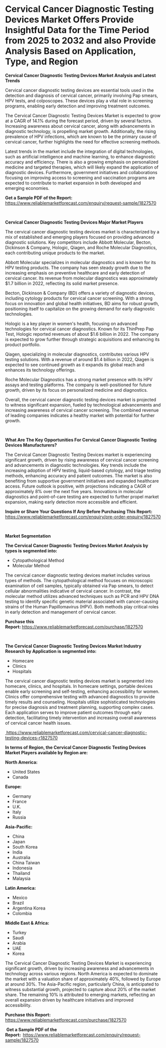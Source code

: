 <p><h1>Cervical Cancer Diagnostic Testing Devices Market Offers Provide Insightful Data for the Time Period from 2025 to 2032 and also Provide Analysis Based on Application, Type, and Region</h1></p><p><strong>Cervical Cancer Diagnostic Testing Devices Market Analysis and Latest Trends</strong></p>
<p><p>Cervical cancer diagnostic testing devices are essential tools used in the detection and diagnosis of cervical cancer, primarily involving Pap smears, HPV tests, and colposcopes. These devices play a vital role in screening programs, enabling early detection and improving treatment outcomes.</p><p>The Cervical Cancer Diagnostic Testing Devices Market is expected to grow at a CAGR of 14.1% during the forecast period, driven by several factors. Increasing awareness about cervical cancer, along with advancements in diagnostic technology, is propelling market growth. Additionally, the rising prevalence of HPV infections, which are known to be the primary cause of cervical cancer, further highlights the need for effective screening methods.</p><p>Latest trends in the market include the integration of digital technologies, such as artificial intelligence and machine learning, to enhance diagnostic accuracy and efficiency. There is also a growing emphasis on personalized medicine and targeted therapies, which will likely expand the application of diagnostic devices. Furthermore, government initiatives and collaborations focusing on improving access to screening and vaccination programs are expected to contribute to market expansion in both developed and emerging economies.</p></p>
<p><strong>Get a Sample PDF of the Report:&nbsp;</strong> <a href="https://www.reliablemarketforecast.com/enquiry/request-sample/1827570?utm_campaign=1130&utm_medium=2&utm_source=Github&utm_content=ia&utm_term=14042025&utm_id=cervical-cancer-diagnostic-testing-devices">https://www.reliablemarketforecast.com/enquiry/request-sample/1827570</a></p>
<p>&nbsp;</p>
<p><strong>Cervical Cancer Diagnostic Testing Devices Major Market Players</strong></p>
<p><p>The cervical cancer diagnostic testing devices market is characterized by a mix of established and emerging players focused on providing advanced diagnostic solutions. Key competitors include Abbott Molecular, Becton, Dickinson & Company, Hologic, Qiagen, and Roche Molecular Diagnostics, each contributing unique products to the market.</p><p>Abbott Molecular specializes in molecular diagnostics and is known for its HPV testing products. The company has seen steady growth due to the increasing emphasis on preventive healthcare and early detection of cervical cancer. Its revenue from molecular diagnostics was approximately $1.7 billion in 2022, reflecting its solid market presence.</p><p>Becton, Dickinson & Company (BD) offers a variety of diagnostic devices, including cytology products for cervical cancer screening. With a strong focus on innovation and global health initiatives, BD aims for robust growth, positioning itself to capitalize on the growing demand for early diagnostic technologies.</p><p>Hologic is a key player in women's health, focusing on advanced technologies for cervical cancer diagnostics. Known for its ThinPrep Pap Test, Hologic reported revenues of about $1.6 billion in 2022. The company is expected to grow further through strategic acquisitions and enhancing its product portfolio.</p><p>Qiagen, specializing in molecular diagnostics, contributes various HPV testing solutions. With a revenue of around $1.4 billion in 2022, Qiagen is expected to see continued growth as it expands its global reach and enhances its technology offerings.</p><p>Roche Molecular Diagnostics has a strong market presence with its HPV assays and testing platforms. The company is well-positioned for future growth, driven by its focus on personalized medicine and diagnostics.</p><p>Overall, the cervical cancer diagnostic testing devices market is projected to witness significant expansion, fueled by technological advancements and increasing awareness of cervical cancer screening. The combined revenue of leading companies indicates a healthy market with potential for further growth.</p></p>
<p>&nbsp;</p>
<p><strong>What Are The Key Opportunities For Cervical Cancer Diagnostic Testing Devices Manufacturers?</strong></p>
<p><p>The Cervical Cancer Diagnostic Testing Devices market is experiencing significant growth, driven by rising awareness of cervical cancer screening and advancements in diagnostic technologies. Key trends include the increasing adoption of HPV testing, liquid-based cytology, and triage testing methods, enhancing accuracy and patient outcomes. The market is also benefiting from supportive government initiatives and expanded healthcare access. Future outlook is positive, with projections indicating a CAGR of approximately 8% over the next five years. Innovations in molecular diagnostics and point-of-care testing are expected to further propel market expansion, making early detection more accessible and efficient.</p></p>
<p><strong>Inquire or Share Your Questions If Any Before Purchasing This Report:</strong> <a href="https://www.reliablemarketforecast.com/enquiry/pre-order-enquiry/1827570?utm_campaign=1130&utm_medium=2&utm_source=Github&utm_content=ia&utm_term=14042025&utm_id=cervical-cancer-diagnostic-testing-devices">https://www.reliablemarketforecast.com/enquiry/pre-order-enquiry/1827570</a></p>
<p>&nbsp;</p>
<p><strong>Market Segmentation</strong></p>
<p><strong>The Cervical Cancer Diagnostic Testing Devices Market Analysis by types is segmented into:</strong></p>
<p><ul><li>Cytopathological Method</li><li>Molecular Method</li></ul></p>
<p><p>The cervical cancer diagnostic testing devices market includes various types of methods. The cytopathological method focuses on microscopic examination of cell samples, typically obtained via Pap smears, to detect cellular abnormalities indicative of cervical cancer. In contrast, the molecular method utilizes advanced techniques such as PCR and HPV DNA testing to identify specific genetic material associated with cancer-causing strains of the Human Papillomavirus (HPV). Both methods play critical roles in early detection and management of cervical cancer.</p></p>
<p><strong>Purchase this Report:&nbsp;</strong><a href="https://www.reliablemarketforecast.com/purchase/1827570?utm_campaign=1130&utm_medium=2&utm_source=Github&utm_content=ia&utm_term=14042025&utm_id=cervical-cancer-diagnostic-testing-devices">https://www.reliablemarketforecast.com/purchase/1827570</a></p>
<p>&nbsp;</p>
<p><strong>The Cervical Cancer Diagnostic Testing Devices Market Industry Research by Application is segmented into:</strong></p>
<p><ul><li>Homecare</li><li>Clinics</li><li>Hospitals</li></ul></p>
<p><p>The cervical cancer diagnostic testing devices market is segmented into homecare, clinics, and hospitals. In homecare settings, portable devices enable early screening and self-testing, enhancing accessibility for women. Clinics offer comprehensive testing with advanced diagnostics to provide timely results and counseling. Hospitals utilize sophisticated technologies for precise diagnosis and treatment planning, supporting complex cases. Each application serves to improve patient outcomes through early detection, facilitating timely intervention and increasing overall awareness of cervical cancer health issues.</p></p>
<p><a href="https://www.reliablemarketforecast.com/cervical-cancer-diagnostic-testing-devices-r1827570?utm_campaign=1130&utm_medium=2&utm_source=Github&utm_content=ia&utm_term=14042025&utm_id=cervical-cancer-diagnostic-testing-devices">&nbsp;https://www.reliablemarketforecast.com/cervical-cancer-diagnostic-testing-devices-r1827570</a></p>
<p><strong>In terms of Region, the Cervical Cancer Diagnostic Testing Devices Market Players available by Region are:</strong></p>
<p>
    <p> <strong> North America: </strong>
        <ul>
            <li>United States</li>
            <li>Canada</li>
        </ul>
        </p> 
    <p> <strong> Europe: </strong>
        <ul>
            <li>Germany</li>
            <li>France</li>
            <li>U.K.</li>
            <li>Italy</li>
            <li>Russia</li>
        </ul>
        </p> 
    <p> <strong> Asia-Pacific: </strong>
        <ul>
            <li>China</li>
            <li>Japan</li>
            <li>South Korea</li>
            <li>India</li>
            <li>Australia</li>
            <li>China Taiwan</li>
            <li>Indonesia</li>
            <li>Thailand</li>
            <li>Malaysia</li>
        </ul>
        </p> 
    <p> <strong> Latin America: </strong>
        <ul>
            <li>Mexico</li>
            <li>Brazil</li>
            <li>Argentina Korea</li>
            <li>Colombia</li>
        </ul>
        </p> 
    <p> <strong> Middle East & Africa: </strong>
        <ul>
            <li>Turkey</li>
            <li>Saudi</li>
            <li>Arabia</li>
            <li>UAE</li>
            <li>Korea</li>
        </ul>
    </p>
    </p>
<p><p>The Cervical Cancer Diagnostic Testing Devices Market is experiencing significant growth, driven by increasing awareness and advancements in technology across various regions. North America is expected to dominate the market with a valuation share of approximately 40%, followed by Europe at around 30%. The Asia-Pacific region, particularly China, is anticipated to witness substantial growth, projected to capture about 20% of the market share. The remaining 10% is attributed to emerging markets, reflecting an overall expansion driven by healthcare initiatives and improved accessibility.</p></p>
<p><strong>Purchase this Report: </strong><a href="https://www.reliablemarketforecast.com/purchase/1827570?utm_campaign=1130&utm_medium=2&utm_source=Github&utm_content=ia&utm_term=14042025&utm_id=cervical-cancer-diagnostic-testing-devices">https://www.reliablemarketforecast.com/purchase/1827570</a></p>
<p>&nbsp;<strong>Get a Sample PDF of the Report:&nbsp;&nbsp;</strong><a href="https://www.reliablemarketforecast.com/enquiry/request-sample/1827570?utm_campaign=1130&utm_medium=2&utm_source=Github&utm_content=ia&utm_term=14042025&utm_id=cervical-cancer-diagnostic-testing-devices">https://www.reliablemarketforecast.com/enquiry/request-sample/1827570</a></p>
<p><strong></strong></p>
<p><p></p><p></p><p></p></p>